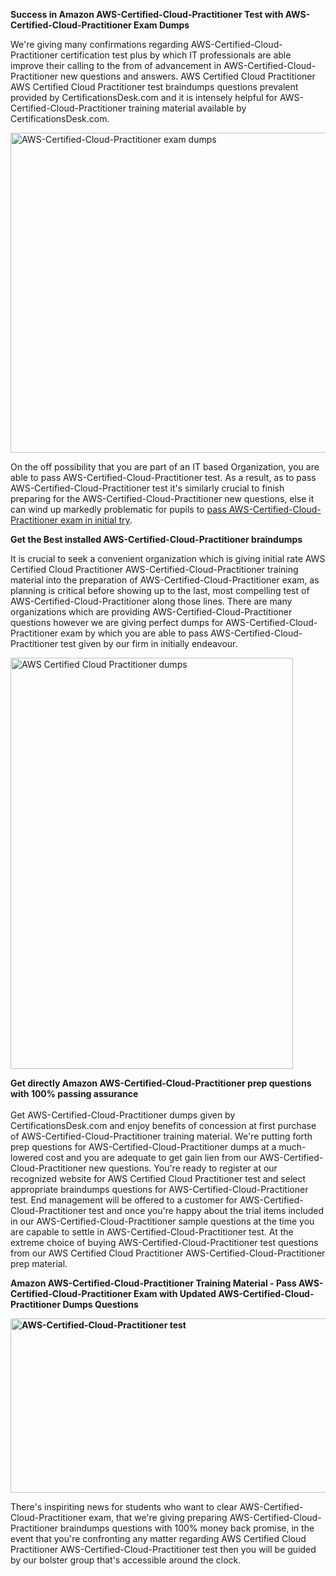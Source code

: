 <p><strong>Success in Amazon AWS-Certified-Cloud-Practitioner Test with AWS-Certified-Cloud-Practitioner Exam Dumps</strong></p>

<p>We&#39;re giving many confirmations regarding AWS-Certified-Cloud-Practitioner certification test plus by which IT professionals are able improve their calling to the from of advancement in AWS-Certified-Cloud-Practitioner new questions and answers. AWS Certified Cloud Practitioner AWS Certified Cloud Practitioner test braindumps questions prevalent provided by CertificationsDesk.com and it is intensely helpful for AWS-Certified-Cloud-Practitioner training material available by CertificationsDesk.com.&nbsp;</p>

<p><img alt="AWS-Certified-Cloud-Practitioner exam dumps" src="http://i.imgur.com/ukvIBZU.jpg" style="height:512px; width:734px" /></p>

<p>On the off possibility that you are part of an IT based Organization, you are able to pass AWS-Certified-Cloud-Practitioner test. As a result, as to pass AWS-Certified-Cloud-Practitioner test it&#39;s similarly crucial to finish preparing for the AWS-Certified-Cloud-Practitioner new questions, else it can wind up markedly problematic for pupils to <a href="https://www.certificationsdesk.com/amazon/real-AWS-Certified-Cloud-Practitioner-exam-questions.html">pass AWS-Certified-Cloud-Practitioner exam in initial try</a>.</p>

<p><strong>Get the Best installed AWS-Certified-Cloud-Practitioner braindumps</strong></p>

<p>It is crucial to seek a convenient organization which is giving initial rate AWS Certified Cloud Practitioner AWS-Certified-Cloud-Practitioner training material into the preparation of AWS-Certified-Cloud-Practitioner exam, as planning is critical before showing up to the last, most compelling test of AWS-Certified-Cloud-Practitioner along those lines. There are many organizations which are providing AWS-Certified-Cloud-Practitioner questions however we are giving perfect dumps for AWS-Certified-Cloud-Practitioner exam by which you are able to pass AWS-Certified-Cloud-Practitioner test given by our firm in initially endeavour.</p>

<p><img alt="AWS Certified Cloud Practitioner dumps" src="http://i.imgur.com/C46xozH.jpg" style="height:658px; width:452px" /></p>

<p><strong>Get directly Amazon AWS-Certified-Cloud-Practitioner prep questions with 100% passing assurance</strong><br />
&nbsp; &nbsp;<br />
Get AWS-Certified-Cloud-Practitioner dumps given by CertificationsDesk.com and enjoy benefits of concession at first purchase of AWS-Certified-Cloud-Practitioner training material. We&#39;re putting forth prep questions for AWS-Certified-Cloud-Practitioner dumps at a much-lowered cost and you are adequate to get gain lien from our AWS-Certified-Cloud-Practitioner new questions. You&#39;re ready to register at our recognized website for AWS Certified Cloud Practitioner test and select appropriate braindumps questions for AWS-Certified-Cloud-Practitioner test. End management will be offered to a customer for AWS-Certified-Cloud-Practitioner test and once you&#39;re happy about the trial items included in our AWS-Certified-Cloud-Practitioner sample questions at the time you are capable to settle in AWS-Certified-Cloud-Practitioner test. At the extreme choice of buying AWS-Certified-Cloud-Practitioner test questions from our AWS Certified Cloud Practitioner AWS-Certified-Cloud-Practitioner prep material.</p>

<p><strong>Amazon AWS-Certified-Cloud-Practitioner Training Material - Pass AWS-Certified-Cloud-Practitioner Exam with Updated AWS-Certified-Cloud-Practitioner Dumps Questions </strong></p>

<p><a href="https://www.certificationsdesk.com/amazon/real-AWS-Certified-Cloud-Practitioner-exam-questions.html"><strong><img alt="AWS-Certified-Cloud-Practitioner test" src="http://i.imgur.com/0KJYDG5.jpg" style="height:279px; width:713px" /></strong></a></p>

<p>There&#39;s inspiriting news for students who want&nbsp;to clear AWS-Certified-Cloud-Practitioner exam, that we&#39;re giving preparing AWS-Certified-Cloud-Practitioner braindumps questions with 100% money back promise, in the event that you&#39;re confronting any matter regarding AWS Certified Cloud Practitioner AWS-Certified-Cloud-Practitioner test then you will be guided by our bolster group that&#39;s accessible around the clock.</p>

